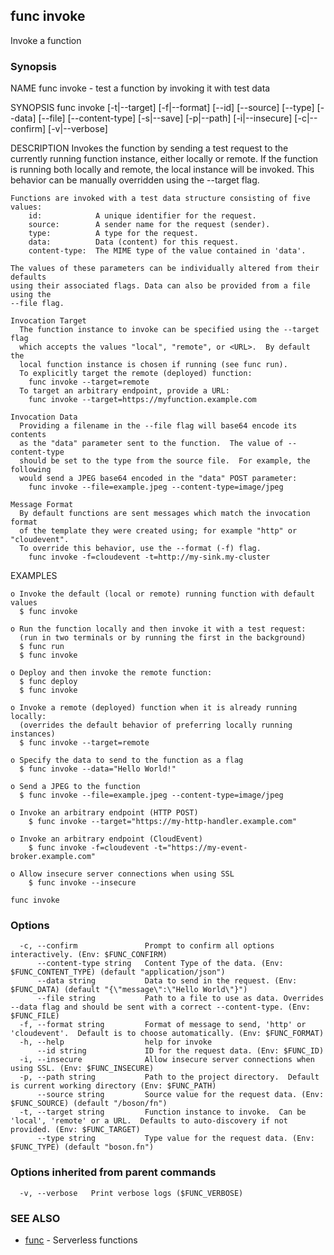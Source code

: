 ## func invoke

Invoke a function

### Synopsis


NAME
	func invoke - test a function by invoking it with test data

SYNOPSIS
	func invoke [-t|--target] [-f|--format]
	             [--id] [--source] [--type] [--data] [--file] [--content-type]
	             [-s|--save] [-p|--path] [-i|--insecure] [-c|--confirm] [-v|--verbose]

DESCRIPTION
	Invokes the function by sending a test request to the currently running
	function instance, either locally or remote.  If the function is running
	both locally and remote, the local instance will be invoked.  This behavior
	can be manually overridden using the --target flag.

	Functions are invoked with a test data structure consisting of five values:
		id:            A unique identifier for the request.
		source:        A sender name for the request (sender).
		type:          A type for the request.
		data:          Data (content) for this request.
		content-type:  The MIME type of the value contained in 'data'.

	The values of these parameters can be individually altered from their defaults
	using their associated flags. Data can also be provided from a file using the
	--file flag.

	Invocation Target
	  The function instance to invoke can be specified using the --target flag
	  which accepts the values "local", "remote", or <URL>.  By default the
	  local function instance is chosen if running (see func run).
	  To explicitly target the remote (deployed) function:
	    func invoke --target=remote
	  To target an arbitrary endpoint, provide a URL:
	    func invoke --target=https://myfunction.example.com

	Invocation Data
	  Providing a filename in the --file flag will base64 encode its contents
	  as the "data" parameter sent to the function.  The value of --content-type
	  should be set to the type from the source file.  For example, the following
	  would send a JPEG base64 encoded in the "data" POST parameter:
	    func invoke --file=example.jpeg --content-type=image/jpeg

	Message Format
	  By default functions are sent messages which match the invocation format
	  of the template they were created using; for example "http" or "cloudevent".
	  To override this behavior, use the --format (-f) flag.
	    func invoke -f=cloudevent -t=http://my-sink.my-cluster

EXAMPLES

	o Invoke the default (local or remote) running function with default values
	  $ func invoke

	o Run the function locally and then invoke it with a test request:
	  (run in two terminals or by running the first in the background)
	  $ func run
	  $ func invoke

	o Deploy and then invoke the remote function:
	  $ func deploy
	  $ func invoke

	o Invoke a remote (deployed) function when it is already running locally:
	  (overrides the default behavior of preferring locally running instances)
	  $ func invoke --target=remote

	o Specify the data to send to the function as a flag
	  $ func invoke --data="Hello World!"

	o Send a JPEG to the function
	  $ func invoke --file=example.jpeg --content-type=image/jpeg

	o Invoke an arbitrary endpoint (HTTP POST)
		$ func invoke --target="https://my-http-handler.example.com"

	o Invoke an arbitrary endpoint (CloudEvent)
		$ func invoke -f=cloudevent -t="https://my-event-broker.example.com"

	o Allow insecure server connections when using SSL
		$ func invoke --insecure



```
func invoke
```

### Options

```
  -c, --confirm               Prompt to confirm all options interactively. (Env: $FUNC_CONFIRM)
      --content-type string   Content Type of the data. (Env: $FUNC_CONTENT_TYPE) (default "application/json")
      --data string           Data to send in the request. (Env: $FUNC_DATA) (default "{\"message\":\"Hello World\"}")
      --file string           Path to a file to use as data. Overrides --data flag and should be sent with a correct --content-type. (Env: $FUNC_FILE)
  -f, --format string         Format of message to send, 'http' or 'cloudevent'.  Default is to choose automatically. (Env: $FUNC_FORMAT)
  -h, --help                  help for invoke
      --id string             ID for the request data. (Env: $FUNC_ID)
  -i, --insecure              Allow insecure server connections when using SSL. (Env: $FUNC_INSECURE)
  -p, --path string           Path to the project directory.  Default is current working directory (Env: $FUNC_PATH)
      --source string         Source value for the request data. (Env: $FUNC_SOURCE) (default "/boson/fn")
  -t, --target string         Function instance to invoke.  Can be 'local', 'remote' or a URL.  Defaults to auto-discovery if not provided. (Env: $FUNC_TARGET)
      --type string           Type value for the request data. (Env: $FUNC_TYPE) (default "boson.fn")
```

### Options inherited from parent commands

```
  -v, --verbose   Print verbose logs ($FUNC_VERBOSE)
```

### SEE ALSO

* [func](func.md)	 - Serverless functions

